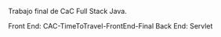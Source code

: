 Trabajo final de CaC Full Stack Java.

Front End: CAC-TimeToTravel-FrontEnd-Final
Back End: Servlet
